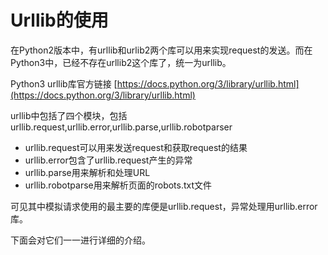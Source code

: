 # Urllib的使用

在Python2版本中，有urllib和urlib2两个库可以用来实现request的发送。而在Python3中，已经不存在urllib2这个库了，统一为urllib。

Python3 urllib库官方链接 [https://docs.python.org/3/library/urllib.html](https://docs.python.org/3/library/urllib.html)

urllib中包括了四个模块，包括urllib.request,urllib.error,urllib.parse,urllib.robotparser

* urllib.request可以用来发送request和获取request的结果
* urllib.error包含了urllib.request产生的异常
* urllib.parse用来解析和处理URL   
* urllib.robotparse用来解析页面的robots.txt文件
 
可见其中模拟请求使用的最主要的库便是urllib.request，异常处理用urllib.error库。

下面会对它们一一进行详细的介绍。

































